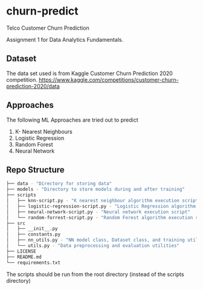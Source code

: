 # churn-predict

Telco Customer Churn Prediction

Assignment 1 for Data Analytics Fundamentals.

## Dataset

The data set used is from Kaggle Customer Churn Prediction 2020 competition.
https://www.kaggle.com/competitions/customer-churn-prediction-2020/data

## Approaches

The following ML Approaches are tried out to predict

1. K- Nearest Neighbours
2. Logistic Regression
3. Random Forest
4. Neural Network

## Repo Structure

```bash
├── data - "Directory for storing data"
├── models - "Directory to store models during and after training"
├── scripts
│   ├── knn-script.py - "K nearest neighbour algorithm execution script"
│   ├── logistic-regression-script.py - "Logistic Regression algorithm execution script"
│   ├── neural-network-script.py - "Neural network execution script"
│   └── random-forrest-script.py - "Random Forest algorithm execution script"
├── src
│   ├── __init__.py
│   ├── constants.py
│   ├── nn_utils.py - "NN model class, Dataset class, and training utilities"
│   └── utils.py - "Data preprocessing and evaluation utilities"
├── LICENSE
├── README.md
└── requirements.txt
```

The scripts should be run from the root directory (instead of the scripts directory)
